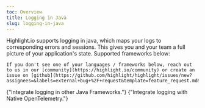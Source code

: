 ```yaml
---
toc: Overview
title: Logging in Java
slug: logging-in-java
---
```


Highlight.io supports logging in java, which maps your logs to corresponding errors and sessions. This gives you and your team a full picture of your application's state. Supported frameworks below:

```hint
If you don't see one of your languages / frameworks below, reach out to us in our [community](https://highlight.io/community) or create an issue on [github](https://github.com/highlight/highlight/issues/new?assignees=&labels=external+bug+%2F+request&template=feature_request.md&title=).
```

<DocsCardGroup>
    <DocsCard title="Other Java Frameworks" href="./other.md">
        {"Integrate logging in other Java Frameworks."}
    </DocsCard>
    <DocsCard title="Go OpenTelemetry" href="../../7_native-opentelemetry/3_logging.md">
        {"Integrate logging with Native OpenTelemetry."}
    </DocsCard>
</DocsCardGroup>
